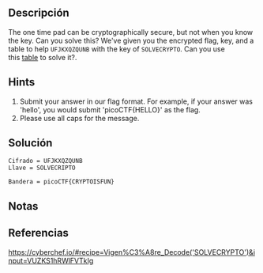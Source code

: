 ## Descripción 
The one time pad can be cryptographically secure, but not when you know the key. Can you solve this? We've given you the encrypted flag, key, and a table to help `UFJKXQZQUNB` with the key of `SOLVECRYPTO`. Can you use this [table](https://jupiter.challenges.picoctf.org/static/1fd21547c154c678d2dab145c29f1d79/table.txt) to solve it?.
## Hints
1. Submit your answer in our flag format. For example, if your answer was 'hello', you would submit 'picoCTF{HELLO}' as the flag.
2. Please use all caps for the message.
## Solución
```
Cifrado = UFJKXQZQUNB 
Llave = SOLVECRIPTO

Bandera = picoCTF{CRYPTOISFUN}
```
## Notas

## Referencias
https://cyberchef.io/#recipe=Vigen%C3%A8re_Decode('SOLVECRYPTO')&input=VUZKS1hRWlFVTkIg
